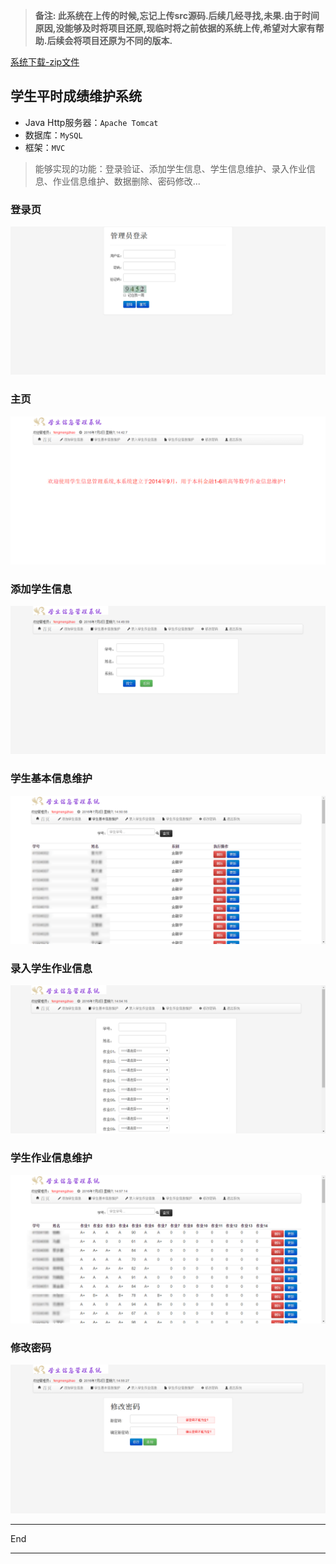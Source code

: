 > **备注: 此系统在上传的时候,忘记上传src源码.后续几经寻找,未果.由于时间原因,没能够及时将项目还原,现临时将之前依据的系统上传,希望对大家有帮助.后续会将项目还原为不同的版本.**

[系统下载-zip文件](./StudentSystem.zip)

## 学生平时成绩维护系统

- Java Http服务器：`Apache Tomcat`
- 数据库：`MySQL`
- 框架：`MVC`

> 能够实现的功能：登录验证、添加学生信息、学生信息维护、录入作业信息、作业信息维护、数据删除、密码修改...

### 登录页

![sign in](images/students_project_sign_in.png)

### 主页

![home page](images/students_project_home_page.png)

### 添加学生信息

![student add](images/students_project_add.png)

### 学生基本信息维护

![students maintain](images/students_project_maintain.png)

### 录入学生作业信息

![grade add](images/students_project_grade_add.png)

### 学生作业信息维护

![grade maintain](images/students_project_grade_maintain.png)

### 修改密码

![change passwd](images/students_project_passwd_change.png)

---

End

---
